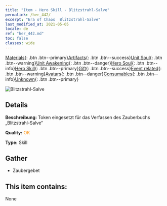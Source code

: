 ```yaml
---
title: "Item - Hero Skill - Blitzstrahl-Salve"
permalink: /her_442/
excerpt: "Era of Chaos  Blitzstrahl-Salve"
last_modified_at: 2021-05-05
locale: de
ref: "her_442.md"
toc: false
classes: wide
---
```

 [Materials](/ItemsDE/){: .btn .btn--primary}[Artifacts](/ItemsDE/Artifacts/){: .btn .btn--success}[Unit Soul](/ItemsDE/UnitSoul/){: .btn .btn--warning}[Unit Awakening](/ItemsDE/UnitAwakening/){: .btn .btn--danger}[Hero Soul](/ItemsDE/HeroSoul/){: .btn .btn--info}[Hero Skill](/ItemsDE/HeroSkill/){: .btn .btn--primary}[Gift](/ItemsDE/Gift/){: .btn .btn--success}[Event related](/ItemsDE/Events/){: .btn .btn--warning}[Avatars](/ItemsDE/Avatars/){: .btn .btn--danger}[Consumables](/ItemsDE/Consumables/){: .btn .btn--info}[Unknown](/ItemsDE/Unknown/){: .btn .btn--primary}

 ![Blitzstrahl-Salve](/images/t/ps_liansuoshandian.png)

## Details
 **Beschreibung:** Token eingesetzt für das Verfassen des Zauberbuchs „Blitzstrahl-Salve“

 **Quality:** <span style="color: #FF8C00">OK</span>

 **Type:** Skill

## Gather

*    Zaubergebet 

## This item contains:

  None

